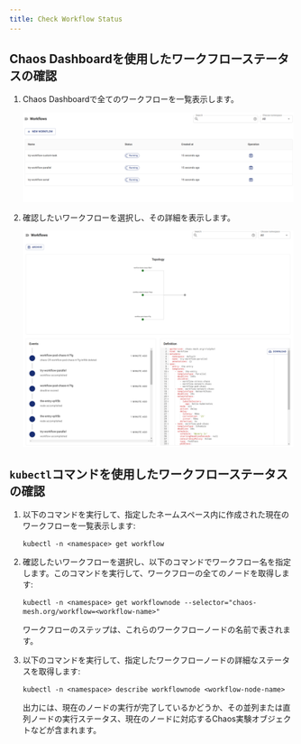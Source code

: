 ```yaml
---
title: Check Workflow Status
---
```


## Chaos Dashboardを使用したワークフローステータスの確認

1. Chaos Dashboardで全てのワークフローを一覧表示します。

   ![ダッシュボード上のワークフロー一覧](./img/list-workflow-on-dashboard.png)

2. 確認したいワークフローを選択し、その詳細を表示します。

   ![ダッシュボード上のワークフローステータス](./img/workflow-status-on-dashboard.png)

## `kubectl`コマンドを使用したワークフローステータスの確認

1. 以下のコマンドを実行して、指定したネームスペース内に作成された現在のワークフローを一覧表示します:

   ```shell
   kubectl -n <namespace> get workflow
   ```

2. 確認したいワークフローを選択し、以下のコマンドでワークフロー名を指定します。このコマンドを実行して、ワークフローの全てのノードを取得します:

   ```shell
   kubectl -n <namespace> get workflownode --selector="chaos-mesh.org/workflow=<workflow-name>"
   ```

   ワークフローのステップは、これらのワークフローノードの名前で表されます。

3. 以下のコマンドを実行して、指定したワークフローノードの詳細なステータスを取得します:

   ```shell
   kubectl -n <namespace> describe workflownode <workflow-node-name>
   ```

   出力には、現在のノードの実行が完了しているかどうか、その並列または直列ノードの実行ステータス、現在のノードに対応するChaos実験オブジェクトなどが含まれます。